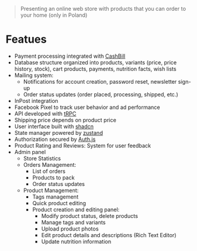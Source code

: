 > Presenting an online web store with products that you can order to your home (only in Poland)

# Featues

- Payment processing integrated with [CashBill](https://www.cashbill.pl/)
- Database structure organized into products, variants (price, price history, stock), cart products, payments, nutrition facts, wish lists
- Mailing system:
  - Notifications for account creation, password reset, newsletter sign-up
  - Order status updates (order placed, processing, shipped, etc.)
- InPost integration
- Facebook Pixel to track user behavior and ad performance
- API developed with [tRPC](https://trpc.io/)
- Shipping price depends on product price
- User interface built with [shadcn](https://ui.shadcn.com/)
- State manager powered by [zustand](https://zustand-demo.pmnd.rs/)
- Authorization secured by [Auth.js](https://authjs.dev/)
- Product Rating and Reviews: System for user feedback
- Admin panel
  - Store Statistics
  - Orders Management:
    - List of orders
    - Products to pack
    - Order status updates
  - Product Management:
    - Tags management
    - Quick product editing
    - Product creation and editing panel:
      - Modify product status, delete products
      - Manage tags and variants
      - Upload product photos
      - Edit product details and descriptions (Rich Text Editor)
      - Update nutrition information
